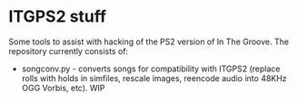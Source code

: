 # ITGPS2 stuff

Some tools to assist with hacking of the PS2 version of In The Groove. The repository currently consists of:
* songconv.py - converts songs for compatibility with ITGPS2 (replace rolls with holds in simfiles, rescale images, reencode audio into 48KHz OGG Vorbis, etc). WIP
